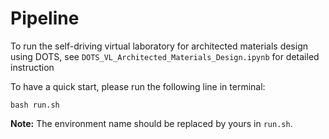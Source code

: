 # Pipeline

To run the self-driving virtual laboratory for architected materials design using DOTS, see `DOTS_VL_Architected_Materials_Design.ipynb` for detailed instruction

To have a quick start, please run the following line in terminal:

```shell
bash run.sh
```
**Note:** The environment name should be replaced by yours in `run.sh`.
